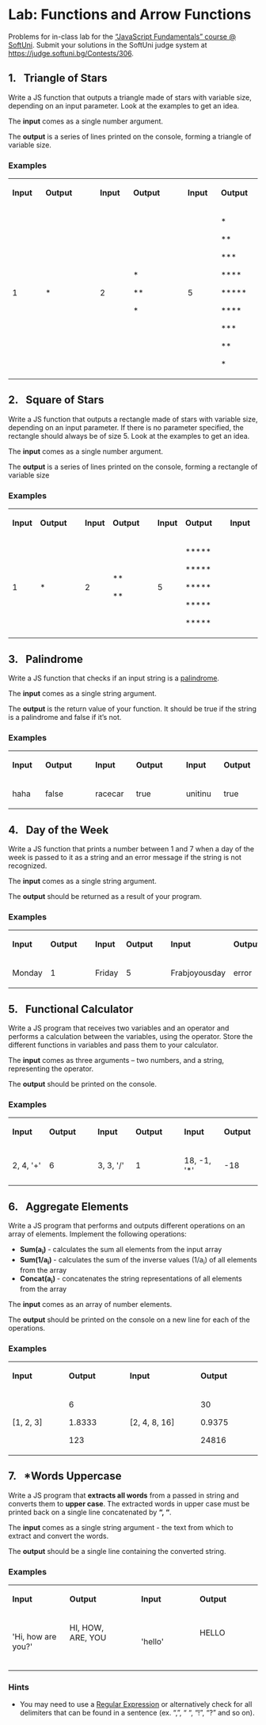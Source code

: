 <h1>Lab: Functions and Arrow Functions</h1>
<p>Problems for in-class lab for the <a href="https://softuni.bg/courses/javascript-fundamentals">&ldquo;JavaScript Fundamentals&rdquo; course @ SoftUni</a>. Submit your solutions in the SoftUni judge system at <a href="https://judge.softuni.bg/Contests/306">https://judge.softuni.bg/Contests/306</a>.</p>
<h2>1.&nbsp;&nbsp; Triangle of Stars</h2>
<p>Write a JS function that outputs a triangle made of stars with variable size, depending on an input parameter. Look at the examples to get an idea.</p>
<p>The <strong>input</strong> comes as a single number argument.</p>
<p>The <strong>output</strong> is a series of lines printed on the console, forming a triangle of variable size.</p>
<h3>Examples</h3>
<table width="778">
<tbody>
<tr>
<td width="103">
<p><strong>Input</strong></p>
</td>
<td width="125">
<p><strong>Output</strong></p>
</td>
<td width="48">
<p><strong>&nbsp;</strong></p>
</td>
<td width="103">
<p><strong>Input</strong></p>
</td>
<td width="125">
<p><strong>Output</strong></p>
</td>
<td rowspan="2" width="48">
<p><strong>&nbsp;</strong></p>
</td>
<td width="103">
<p><strong>Input</strong></p>
</td>
<td width="125">
<p><strong>Output</strong></p>
</td>
</tr>
<tr>
<td width="103">
<p>1</p>
</td>
<td width="125">
<p>*</p>
</td>
<td width="48">
<p>&nbsp;</p>
</td>
<td width="103">
<p>2</p>
</td>
<td width="125">
<p>*</p>
<p>**</p>
<p>*</p>
</td>
<td width="103">
<p>5</p>
</td>
<td width="125">
<p>*</p>
<p>**</p>
<p>***</p>
<p>****</p>
<p>*****</p>
<p>****</p>
<p>***</p>
<p>**</p>
<p>*</p>
</td>
</tr>
</tbody>
</table>
<h2>2.&nbsp;&nbsp; Square of Stars</h2>
<p>Write a JS function that outputs a rectangle made of stars with variable size, depending on an input parameter. If there is no parameter specified, the rectangle should always be of size 5. Look at the examples to get an idea.</p>
<p>The <strong>input</strong> comes as a single number argument.</p>
<p>The <strong>output</strong> is a series of lines printed on the console, forming a rectangle of variable size</p>
<h3>Examples</h3>
<table width="1076">
<tbody>
<tr>
<td width="103">
<p><strong>Input</strong></p>
</td>
<td width="125">
<p><strong>Output</strong></p>
</td>
<td rowspan="2" width="48">
<p><strong>&nbsp;</strong></p>
</td>
<td width="103">
<p><strong>Input</strong></p>
</td>
<td width="125">
<p><strong>Output</strong></p>
</td>
<td rowspan="2" width="48">
<p><strong>&nbsp;</strong></p>
</td>
<td width="103">
<p><strong>Input</strong></p>
</td>
<td width="125">
<p><strong>Output</strong></p>
</td>
<td rowspan="2" width="48">
<p><strong>&nbsp;</strong></p>
</td>
<td width="125">
<p><strong>Input</strong></p>
</td>
<td width="125">
<p><strong>Output</strong></p>
</td>
</tr>
<tr>
<td width="103">
<p>1</p>
</td>
<td width="125">
<p>*</p>
</td>
<td width="103">
<p>2</p>
</td>
<td width="125">
<p>**</p>
<p>**</p>
</td>
<td width="103">
<p>5</p>
</td>
<td width="125">
<p>*****</p>
<p>*****</p>
<p>*****</p>
<p>*****</p>
<p>*****</p>
</td>
<td width="125">
<p>&nbsp;</p>
</td>
<td width="125">
<p>*****</p>
<p>*****</p>
<p>*****</p>
<p>*****</p>
<p>*****</p>
</td>
</tr>
</tbody>
</table>
<h2>3.&nbsp;&nbsp; Palindrome</h2>
<p>Write a JS function that checks if an input string is a <a href="https://en.wikipedia.org/wiki/Palindrome">palindrome</a>.</p>
<p>The <strong>input</strong> comes as a single string argument.</p>
<p>The <strong>output</strong> is the return value of your function. It should be true if the string is a palindrome and false if it&rsquo;s not.</p>
<h3>Examples</h3>
<table width="924">
<tbody>
<tr>
<td width="151">
<p><strong>Input</strong></p>
</td>
<td width="125">
<p><strong>Output</strong></p>
</td>
<td width="48">
<p><strong>&nbsp;</strong></p>
</td>
<td width="151">
<p><strong>Input</strong></p>
</td>
<td width="125">
<p><strong>Output</strong></p>
</td>
<td rowspan="2" width="48">
<p><strong>&nbsp;</strong></p>
</td>
<td width="151">
<p><strong>Input</strong></p>
</td>
<td width="125">
<p><strong>Output</strong></p>
</td>
</tr>
<tr>
<td width="151">
<p>haha</p>
</td>
<td width="125">
<p>false</p>
</td>
<td width="48">
<p>&nbsp;</p>
</td>
<td width="151">
<p>racecar</p>
</td>
<td width="125">
<p>true</p>
</td>
<td width="151">
<p>unitinu</p>
</td>
<td width="125">
<p>true</p>
</td>
</tr>
</tbody>
</table>
<h2>4.&nbsp;&nbsp; Day of the Week</h2>
<p>Write a JS function that prints a number between 1 and 7 when a day of the week is passed to it as a string and an error message if the string is not recognized.</p>
<p>The <strong>input</strong> comes as a single string argument.</p>
<p>The <strong>output</strong> should be returned as a result of your program.</p>
<h3>Examples</h3>
<table width="1343">
<tbody>
<tr>
<td width="227">
<p><strong>Input</strong></p>
</td>
<td width="151">
<p><strong>Output</strong></p>
</td>
<td rowspan="2" width="48">
<p><strong>&nbsp;</strong></p>
</td>
<td width="227">
<p><strong>Input</strong></p>
</td>
<td width="151">
<p><strong>Output</strong></p>
</td>
<td rowspan="2" width="48">
<p><strong>&nbsp;</strong></p>
</td>
<td width="340">
<p><strong>Input</strong></p>
</td>
<td width="151">
<p><strong>Output</strong></p>
</td>
</tr>
<tr>
<td width="227">
<p>Monday</p>
</td>
<td width="151">
<p>1</p>
</td>
<td width="227">
<p>Friday</p>
</td>
<td width="151">
<p>5</p>
</td>
<td width="340">
<p>Frabjoyousday</p>
</td>
<td width="151">
<p>error</p>
</td>
</tr>
</tbody>
</table>
<h2>5.&nbsp;&nbsp; Functional Calculator</h2>
<p>Write a JS program that receives two variables and an operator and performs a calculation between the variables, using the operator. Store the different functions in variables and pass them to your calculator.</p>
<p>The <strong>input</strong> comes as three arguments &ndash; two numbers, and a string, representing the operator.</p>
<p>The <strong>output</strong> should be printed on the console.</p>
<h3>Examples</h3>
<table width="1364">
<tbody>
<tr>
<td width="272">
<p><strong>Input</strong></p>
</td>
<td width="120">
<p><strong>Output</strong></p>
</td>
<td rowspan="2" width="34">
<p><strong>&nbsp;</strong></p>
</td>
<td width="302">
<p><strong>Input</strong></p>
</td>
<td width="120">
<p><strong>Output</strong></p>
</td>
<td rowspan="2" width="36">
<p><strong>&nbsp;</strong></p>
</td>
<td width="348">
<p><strong>Input</strong></p>
</td>
<td width="132">
<p><strong>Output</strong></p>
</td>
</tr>
<tr>
<td width="272">
<p>2, 4, '+'</p>
</td>
<td width="120">
<p>6</p>
</td>
<td width="302">
<p>3, 3, '/'</p>
</td>
<td width="120">
<p>1</p>
</td>
<td width="348">
<p>18, -1, '*'</p>
</td>
<td width="132">
<p>-18</p>
</td>
</tr>
</tbody>
</table>
<h2>6.&nbsp;&nbsp; Aggregate Elements</h2>
<p>Write a JS program that performs and outputs different operations on an array of elements. Implement the following operations:</p>
<ul>
<li><strong>Sum(a<sub>i</sub>) </strong>- calculates the sum all elements from the input array</li>
<li><strong>Sum(1/a<sub>i</sub>) </strong>- calculates the sum of the inverse values (1/a<sub>i</sub>) of all elements from the array</li>
<li><strong>Concat(a<sub>i</sub>) </strong>- concatenates the string representations of all elements from the array</li>
</ul>
<p>The <strong>input</strong> comes as an array of number elements.</p>
<p>The <strong>output</strong> should be printed on the console on a new line for each of the operations.</p>
<h3>Examples</h3>
<table width="1220">
<tbody>
<tr>
<td width="302">
<p><strong>Input</strong></p>
</td>
<td width="151">
<p><strong>Output</strong></p>
</td>
<td rowspan="2" width="48">
<p><strong>&nbsp;</strong></p>
</td>
<td width="431">
<p><strong>Input</strong></p>
</td>
<td width="288">
<p><strong>Output</strong></p>
</td>
</tr>
<tr>
<td width="302">
<p>[1, 2, 3]</p>
</td>
<td width="151">
<p>6</p>
<p>1.8333</p>
<p>123</p>
</td>
<td width="431">
<p>[2, 4, 8, 16]</p>
</td>
<td width="288">
<p>30</p>
<p>0.9375</p>
<p>24816</p>
</td>
</tr>
</tbody>
</table>
<h2>7.&nbsp;&nbsp; *Words Uppercase</h2>
<p>Write a JS program that <strong>extracts all words</strong> from a passed in string and converts them to <strong>upper case</strong>. The extracted words in upper case must be printed back on a single line concatenated by <strong>&ldquo;, &ldquo;</strong>.</p>
<p>The <strong>input</strong> comes as a single string argument - the text from which to extract and convert the words.</p>
<p>The <strong>output</strong> should be a single line containing the converted string.</p>
<h3>Examples</h3>
<table width="1400">
<tbody>
<tr>
<td width="356">
<p><strong>Input</strong></p>
</td>
<td width="312">
<p><strong>Output</strong></p>
</td>
<td rowspan="2" width="36">
<p><strong>&nbsp;</strong></p>
</td>
<td width="348">
<p><strong>Input</strong></p>
</td>
<td width="348">
<p><strong>Output</strong></p>
</td>
</tr>
<tr>
<td width="356">
<p>'Hi, how are you?'</p>
</td>
<td width="312">
<p>HI, HOW, ARE, YOU</p>
<p>&nbsp;</p>
</td>
<td width="348">
<p>'hello'</p>
</td>
<td width="348">
<p>HELLO</p>
<p>&nbsp;</p>
</td>
</tr>
</tbody>
</table>
<h3>Hints</h3>
<ul>
<li>You may need to use a <a href="https://developer.mozilla.org/en-US/docs/Web/JavaScript/Guide/Regular_Expressions">Regular Expression</a> or alternatively check for all delimiters that can be found in a sentence (ex. &ldquo;,&rdquo;, &ldquo; &ldquo;, &ldquo;!&rdquo;, &ldquo;?&rdquo; and so on).</li>
</ul>
<p>&nbsp;</p>
<p>&nbsp;</p>